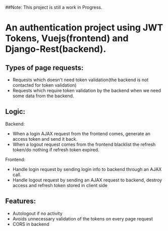 ##Note: This project is still a work in Progress.

# An authentication project using JWT Tokens, Vuejs(frontend) and Django-Rest(backend).

## Types of page requests: 

 - Requests which doesn't need token validation(the backend is not
   contacted for token validation) 
 - Requests which require token validation by the backend when we need some data from the backend.

## Logic:
Backend: 
 -  When a login AJAX request from the frontend comes, generate an access token and send it back.
 - When a logout request comes from the frontend blacklist the refresh token/do nothing if refresh token expired. 
 
 Frontend: 
 - Handle login request by sending login info to backend through an AJAX call.
 -  Handle logout request by sending an AJAX request to backend, destroy access and refresh token stored in client side
            

## Features: 

 - Autologout if no activity
 - Avoids unnecessary validation of the tokens on every page request
 - CORS in backend
